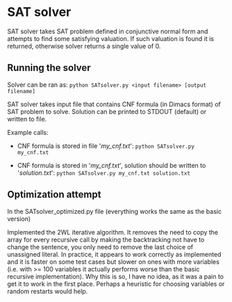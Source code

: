 # SAT solver

SAT solver takes SAT problem defined in conjunctive normal form and attempts to find some satisfying valuation. If such valuation is found it is returned, otherwise solver returns a single value of 0.

## Running the solver
Solver can be ran as: `python SATsolver.py <input filename> [output filename]`

SAT solver takes input file that contains CNF formula (in Dimacs format) of SAT problem to solve.
Solution can be printed to STDOUT (default) or written to file.

Example calls:
+ CNF formula is stored in file '*my_cnf.txt*':
`python SATsolver.py my_cnf.txt`

+ CNF formula is stored in '*my_cnf.txt*', solution should be written to '*solution.txt*':
`python SATsolver.py my_cnf.txt solution.txt`

## Optimization attempt
In the SATsolver_optimized.py file (everything works the same as the basic version)

Implemented the 2WL iterative algorithm. It removes the need to copy the array for every recursive call by making the backtracking not have to change the sentence, you only need to remove the last choice of unassigned literal.
In practice, it appears to work correctly as implemented and it is faster on some test cases but slower on ones with more variables (i.e. with >= 100 variables it actually performs worse than the basic recursive implementation). Why this is so, I have no idea, as it was a pain to get it to work in the first place. Perhaps a heuristic for choosing variables or random restarts would help.
